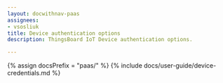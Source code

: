 ```yaml
---
layout: docwithnav-paas
assignees:
- vsosliuk
title: Device authentication options
description: ThingsBoard IoT Device authentication options.

---
```


{% assign docsPrefix = "paas/" %}
{% include docs/user-guide/device-credentials.md %}